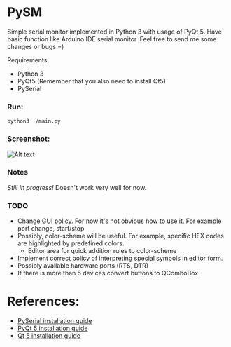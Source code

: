 # PySM

Simple serial monitor implemented in Python 3 with usage of PyQt 5. Have basic
function like Arduino IDE serial monitor. Feel free to send me some changes or
bugs =)

Requirements:
- Python 3
- PyQt5 (Remember that you also need to install Qt5)
- PySerial 

### Run:
```
python3 ./main.py
```

### Screenshot:

![Alt text](https://github.com/alberand/PySM/blob/master/stuff/screenshot.png?raw=true "PySM screenshot.")

### Notes

*Still in progress!* Doesn't work very well for now.

### TODO
 - Change GUI policy. For now it's not obvious how to use it. For example port
   change, start/stop
 - Possibly, color-scheme will be useful. For example, specific HEX codes are
   highlighted by predefined colors. 
    - Editor area for quick addition rules to color-scheme
 - Implement correct policy of interpreting special symbols in editor form.
 - Possibly available hardware ports (RTS, DTR)
 - If there is more than 5 devices convert buttons to QComboBox

References:
===============================================================================
- [PySerial installation guide](http://pyserial.readthedocs.io/en/latest/pyserial.html)
- [PyQt 5 installation guide](http://pyqt.sourceforge.net/Docs/PyQt5/installation.html)
- [Qt 5 installation guide](https://wiki.qt.io/Install_Qt_5_on_Ubuntu)


